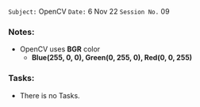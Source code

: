 `Subject:` OpenCV
 `Date:` 6 Nov 22 `Session No.` 09

### Notes:

- OpenCV uses **BGR** color
  - **Blue(255, 0, 0), Green(0, 255, 0), Red(0, 0, 255)**


### Tasks:

- There is no Tasks.

